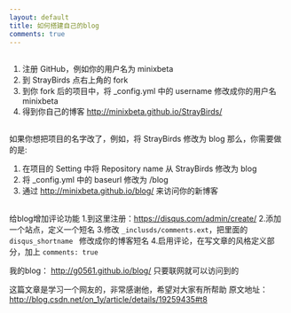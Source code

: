 ```yaml
---
layout: default
title: 如何搭建自己的blog
comments: true
---
```



##
1. 注册 GitHub，例如你的用户名为 minixbeta
2. 到 StrayBirds 点右上角的 fork
3. 到你 fork 后的项目中，将 _config.yml 中的 username 修改成你的用户名 minixbeta
4. 得到你自己的博客 http://minixbeta.github.io/StrayBirds/
##
如果你想把项目的名字改了，例如，将 StrayBirds 修改为 blog
那么，你需要做的是:
1. 在项目的 Setting 中将 Repository name 从 StrayBirds 修改为 blog
2. 将 _config.yml 中的 baseurl 修改为 /blog
3. 通过 http://minixbeta.github.io/blog/ 来访问你的新博客

##
给blog增加评论功能
1.到这里注册：https://disqus.com/admin/create/ 
2.添加一个站点，定义一个短名
3.修改 `_inclusds/comments.ext`，把里面的 `disqus_shortname ` 修改成你的博客短名
4.启用评论，在写文章的风格定义部分，加上 `comments: true` 

我的blog： http://g0561.github.io/blog/  只要联网就可以访问到的

这篇文章是学习一个网友的，非常感谢他，希望对大家有所帮助
原文地址：http://blog.csdn.net/on_1y/article/details/19259435#t8

